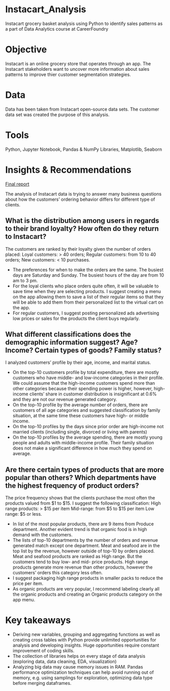 # Instacart_Analysis
Instacart grocery basket analysis using Python to identify sales patterns as a part of Data Analytics course at CareerFoundry
# Objective
Instacart is an online grocery store that operates through an app. The Instacart stakeholders want to uncover more information about sales patterns to improve thier customer segmentation strategies.
# Data
Data has been taken from Instacart open-source data sets. The customer data set was created the purpose of this analysis.
# Tools
Python,
Jupyter Notebook,
Pandas & NumPy Libraries,
Matplotlib,
Seaborn  
# Insights & Recommendations

[Final report](https://github.com/stepanova531/Instacart_Analysis/tree/ff4c824cff5e211b544941617e9d7e55c42d8fd1/GitHub_Instacart/05%20Sent%20to%20clients)

The analysis of Instacart data is trying to answer many business questions about how the customers’ ordering behavior differs for different type of clients.      
## What is the distribution among users in regards to their brand loyalty?  How often do they return to Instacart?
The customers are ranked by their loyalty given the number of orders placed:
 Loyal customers: > 40 orders;
 Regular customers: from 10 to 40 orders;
 New customers: < 10 purchases.
- The preferences for when to make the orders are the same. The busiest days are Saturday and Sunday. The busiest hours of the day are from 10 am to 3 pm.
- For the loyal clients who place orders quite often, it will be valuable to save time when they are selecting products. I suggest creating a menu on the app allowing them to save a list of their regular items so that they will be able to add them from their personalized list to the virtual cart on the app.
- For regular customers, I suggest posting personalized ads advertising low prices or sales for the products the client buys regularly.
## What different classifications does the demographic information suggest?  Age?  Income?  Certain types of goods?  Family status?
I analyzed customers’ profile by their age, income, and marital status.
- On the top-10 customers profile by total expenditure, there are mostly customers who have middle- and low-income categories in their profile. We could assume that the high-income customers spend more than other categories because their spending power is higher, however, high-income clients’ share in customer distribution is insignificant at 0.6% and they are not our revenue generated category.
- On the top-10 profile by the average number of orders, there are customers of all age categories and suggested classification by family situation, at the same time these customers have high- or middle income. 
- On the top-10 profiles by the days since prior order are high-income not married clients (including single, divorced or living with parents) 
- On the top-10 profiles by the average spending, there are mostly young people and adults with middle-income profile. Their family situation does not make a significant difference in how much they spend on average.
## Are there certain types of products that are more popular than others?   Which departments have the highest frequency of product orders?
The price frequency shows that the clients purchase the most often the products valued from $1 to $15. 
I suggest the following classification:
High range products: > $15 per item
Mid-range: from $5 to $15 per item
Low range: $5 or less.  
- In list of the most popular products, there are 9 items from Produce department. Another evident trend is that organic food is in high demand with the customers.
- The lists of top-10 departments by the number of orders and revenue generated match except one department. Meat and seafood are in the top list by the revenue, however outside of top-10 by orders placed. Meat and seafood products are ranked as High range. But the customers tend to buy low- and mid- price products.
High range products generate more revenue than other products, however the customers’ orders this category less often.
- I suggest packaging high range products in smaller packs to reduce the price per item. 
- As organic products are very popular, I recommend labeling clearly all the organic products and creating an Organic products category on the app menu.
# Key takeaways
- Deriving new variables, grouping and aggregating functions as well as creating cross tables with Python provide unlimited opportunities for analysis and developing insights. Huge opportunities require constant improvement of coding skills.
- The collection of libraries helps on every stage of data analysis (exploring data, data cleaning, EDA, visualization)  
- Analyzing big data may cause memory issues in RAM. Pandas performance optimization techniques can help avoid running out of memory, e.g. using samplings for exploration, optimizing data type before merging dataframes.
